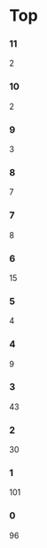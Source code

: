 # Top
### 11
   2
### 10
   2
### 9
   3
### 8
   7
### 7
   8
### 6
   15
### 5
   4
### 4
   9
### 3
   43
### 2
   30
### 1
   101
### 0
   96
